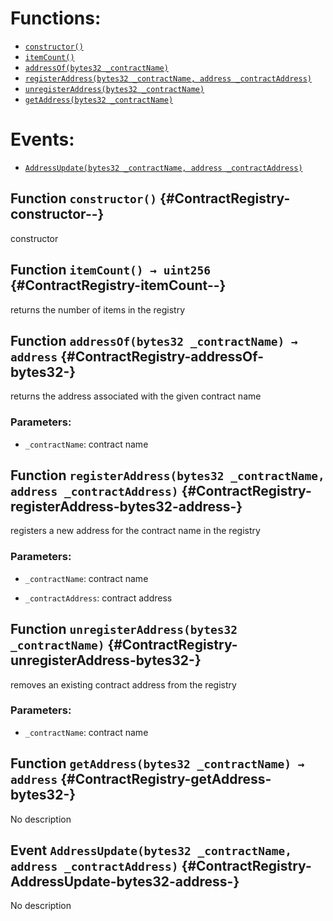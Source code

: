 

# Functions:
- [`constructor()`](#ContractRegistry-constructor--)
- [`itemCount()`](#ContractRegistry-itemCount--)
- [`addressOf(bytes32 _contractName)`](#ContractRegistry-addressOf-bytes32-)
- [`registerAddress(bytes32 _contractName, address _contractAddress)`](#ContractRegistry-registerAddress-bytes32-address-)
- [`unregisterAddress(bytes32 _contractName)`](#ContractRegistry-unregisterAddress-bytes32-)
- [`getAddress(bytes32 _contractName)`](#ContractRegistry-getAddress-bytes32-)

# Events:
- [`AddressUpdate(bytes32 _contractName, address _contractAddress)`](#ContractRegistry-AddressUpdate-bytes32-address-)

## Function `constructor()` {#ContractRegistry-constructor--}
constructor
## Function `itemCount() → uint256` {#ContractRegistry-itemCount--}
returns the number of items in the registry

## Function `addressOf(bytes32 _contractName) → address` {#ContractRegistry-addressOf-bytes32-}
returns the address associated with the given contract name

### Parameters:
- `_contractName`:    contract name

## Function `registerAddress(bytes32 _contractName, address _contractAddress)` {#ContractRegistry-registerAddress-bytes32-address-}
registers a new address for the contract name in the registry

### Parameters:
- `_contractName`:     contract name

- `_contractAddress`:  contract address
## Function `unregisterAddress(bytes32 _contractName)` {#ContractRegistry-unregisterAddress-bytes32-}
removes an existing contract address from the registry

### Parameters:
- `_contractName`: contract name
## Function `getAddress(bytes32 _contractName) → address` {#ContractRegistry-getAddress-bytes32-}
No description

## Event `AddressUpdate(bytes32 _contractName, address _contractAddress)` {#ContractRegistry-AddressUpdate-bytes32-address-}
No description
